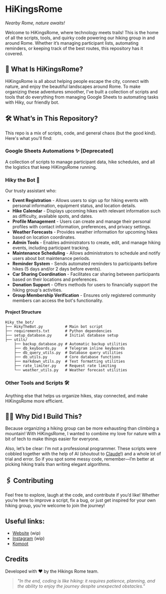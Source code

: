 # HiKingsRome  
*Nearby Rome, nature awaits!*

Welcome to HiKingsRome, where technology meets trails! This is the home of all the scripts, tools, and quirky code powering our hiking group in and around Rome. Whether it’s managing participant lists, automating reminders, or keeping track of the best routes, this repository has it covered.

## 🌟 What Is HiKingsRome?  
HiKingsRome is all about helping people escape the city, connect with nature, and enjoy the beautiful landscapes around Rome. To make organizing these adventures smoother, I've built a collection of scripts and tools that do everything from managing Google Sheets to automating tasks with Hiky, our friendly bot.

## 🛠️ What’s in This Repository?  
This repo is a mix of scripts, code, and general chaos (but the good kind). Here's what you'll find:

### Google Sheets Automations ✨ [Deprecated]  
A collection of scripts to manage participant data, hike schedules, and all the logistics that keep HiKingsRome running.

### Hiky the Bot 🤖  
Our trusty assistant who:
  - **Event Registration** - Allows users to sign up for hiking events with personal information, equipment status, and location details.
  - **Hike Calendar** - Displays upcoming hikes with relevant information such as difficulty, available spots, and dates.
  - **Profile Management** - Users can create and manage their personal profiles with contact information, preferences, and privacy settings.
  - **Weather Forecasts** - Provides weather information for upcoming hikes based on location coordinates.
  - **Admin Tools** - Enables administrators to create, edit, and manage hiking events, including participant tracking.
  - **Maintenance Scheduling** - Allows administrators to schedule and notify users about bot maintenance periods.
  - **Reminder System** - Sends automated reminders to participants before hikes (5 days and/or 2 days before events).
  - **Car Sharing Coordination** - Facilitates car sharing between participants based on their locations and preferences.
  - **Donation Support** - Offers methods for users to financially support the hiking group's activities.
  - **Group Membership Verification** - Ensures only registered community members can access the bot's functionality.

#### Project Structure

```
Hiky_the_bot/
├── HikyTheBot.py          # Main bot script
├── requirements.txt       # Python dependencies
├── setup_database.py      # Initial database setup
├── utils/
    ├── backup_database.py # Automatic backup utilities
    ├── db_keyboards.py    # Telegram inline keyboards
    ├── db_query_utils.py  # Database query utilities
    ├── db_utils.py        # Core database functions
    ├── markdown_utils.py  # Text formatting utilities
    ├── rate_limiter.py    # Request rate limiting
    └── weather_utils.py   # Weather forecast utilities
```

### Other Tools and Scripts 🛠️  
Anything else that helps us organize hikes, stay connected, and make HiKingsRome more efficient.

## 🤷‍♂️ Why Did I Build This?  
Because organizing a hiking group can be more exhausting than climbing a mountain! With HiKingsRome, I wanted to combine my love for nature with a bit of tech to make things easier for everyone.

Also, let’s be clear: I’m not a professional programmer. These scripts were cobbled together with the help of AI (shoutout to [Claude](https://claude.ai/)!) and a whole lot of trial and error. So if you spot some messy code, remember—I’m better at picking hiking trails than writing elegant algorithms.

## 🖇️ Contributing  
Feel free to explore, laugh at the code, and contribute if you’d like! Whether you’re here to improve a script, fix a bug, or just get inspired for your own hiking group, you’re welcome to join the journey!

## Useful links:
- [Website](https://www.hikingsrome.com/) (wip)
- [Instagram](https://www.instagram.com/hikingsrome/) (wip)
- [Komoot](https://www.komoot.com/it-it/user/3261856743261)

## Credits

Developed with ❤️ by the Hikings Rome team.

> *"In the end, coding is like hiking: it requires patience, planning, and the ability to enjoy the journey despite unexpected obstacles."*
